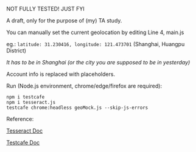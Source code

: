 NOT FULLY TESTED! JUST FYI

A draft, only for the purpose of (my) TA study.

You can manually set the current geolocation by editing Line 4, main.js

eg.: `latitude: 31.230416, longitude: 121.473701` (Shanghai, Huangpu District)

*It has to be in Shanghai (or the city you are supposed to be in yesterday)*

Account info is replaced with placeholders.

Run (Node.js environment, chrome/edge/firefox are required):
```
npm i testcafe
npm i tesseract.js
testcafe chrome:headless geoMock.js --skip-js-errors
```

Reference:

[Tesseract Doc](https://github.com/naptha/tesseract.js/blob/master/docs/api.md)

[Testcafe Doc](https://testcafe.io/documentation/402632/api)
